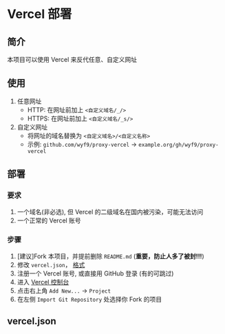 # Vercel 部署

## 简介

本项目可以使用 Vercel 来反代任意、自定义网址

## 使用

1. 任意网址
   - HTTP: 在网址前加上 `<自定义域名/_/>`
   - HTTPS: 在网址前加上 `<自定义域名/_s/>`
2. 自定义网址
   - 将网址的域名替换为 `<自定义域名>/<自定义名称>`
   - 示例: `github.com/wyf9/proxy-vercel` -> `example.org/gh/wyf9/proxy-vercel`

## 部署

### 要求

1. 一个域名(非必选), 但 Vercel 的二级域名在国内被污染，可能无法访问
2. 一个正常的 Vercel 账号

### 步骤

1. [建议]Fork 本项目，并提前删除 `README.md` (**重要，防止人多了被封!!!**)
2. 修改 `vercel.json`， [格式](#verceljson)
3. 注册一个 Vercel 账号, 或直接用 GitHub 登录 (有的可跳过)
4. 进入 [Vercel 控制台](vercel.com/dashboard)
5. 点击右上角 `Add New...` -> `Project`
6. 在左侧 `Import Git Repository` 处选择你 Fork 的项目


## vercel.json
